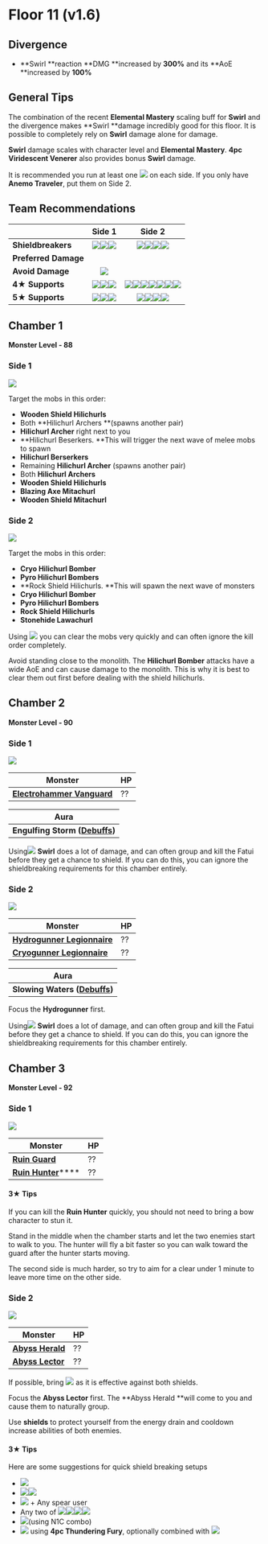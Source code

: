 # Floor 11 (v1.6)

## Divergence

*  **Swirl **reaction **DMG **increased by **300%** and its **AoE **increased by **100%**

## General Tips

The combination of the recent **Elemental Mastery** scaling buff for **Swirl** and the divergence makes **Swirl **damage incredibly good for this floor. It is possible to completely rely on **Swirl** damage alone for damage. 

**Swirl** damage scales with character level and **Elemental Mastery**. **4pc Viridescent Venerer** also provides bonus **Swirl** damage.

It is recommended you run at least one ![](../../.gitbook/assets/anemo_small.png) on each side. If you only have **Anemo Traveler**, put them on Side 2.

## Team Recommendations

|                      |                                                                            Side 1                                                                            |                                                                                                                                                                                    Side 2                                                                                                                                                                                   |
| -------------------- | :----------------------------------------------------------------------------------------------------------------------------------------------------------: | :-------------------------------------------------------------------------------------------------------------------------------------------------------------------------------------------------------------------------------------------------------------------------------------------------------------------------------------------------------------------------: |
| **Shieldbreakers**   |                 ![](../../.gitbook/assets/pyro_small.png)![](../../.gitbook/assets/hydro_small.png)![](../../.gitbook/assets/cryo_small.png)                 |                                                                                                    ![](../../.gitbook/assets/pyro_small.png)![](../../.gitbook/assets/cryo_small.png)![](../../.gitbook/assets/electro_small.png)![](../../.gitbook/assets/geo_small.png)                                                                                                   |
| **Preferred Damage** |                                                                                                                                                              |                                                                                                                                                                                                                                                                                                                                                                             |
| **Avoid Damage**     |                                                         ![](../../.gitbook/assets/physical_small.png)                                                        |                                                                                                                                                                                                                                                                                                                                                                             |
| **4**★ **Supports**  |   ![](../../.gitbook/assets/ui_avataricon_diona.png)![](../../.gitbook/assets/ui_avataricon_beidou.png)![](../../.gitbook/assets/ui_avataricon_sucrose.png)  | ![](../../.gitbook/assets/ui_avataricon_bennett.png)![](../../.gitbook/assets/ui_avataricon_xiangling.png)![](../../.gitbook/assets/ui_avataricon_chongyun.png)![](../../.gitbook/assets/ui_avataricon_diona.png)![](../../.gitbook/assets/ui_avataricon_kaeya.png)![](../../.gitbook/assets/ui_avataricon_rosaria.png)![](../../.gitbook/assets/ui_avataricon_sucrose.png) |
| **5**★ **Supports**  | ![](../../.gitbook/assets/ui_avataricon_lumine_anemo.png)![](../../.gitbook/assets/ui_avataricon_jean.png)![](../../.gitbook/assets/ui_avataricon_venti.png) |                                                                               ![](../../.gitbook/assets/ui_avataricon_lumine_anemo.png)![](../../.gitbook/assets/ui_avataricon_jean.png)![](../../.gitbook/assets/ui_avataricon_venti.png)![](../../.gitbook/assets/ui_avataricon_zhongli.png)                                                                              |

## Chamber 1

**Monster Level - 88**

### Side 1

![](<../../.gitbook/assets/11-1-1 (2).png>)

Target the mobs in this order:

* **Wooden Shield Hilichurls**
* Both **Hilichurl Archers **(spawns another pair)
* **Hilichurl Archer** right next to you
* **Hilichurl Beserkers. **This will trigger the next wave of melee mobs to spawn
* **Hilichurl Berserkers**
* Remaining **Hilichurl Archer** (spawns another pair)
* Both **Hilichurl Archers**
* **Wooden Shield Hilichurls**
* **Blazing Axe Mitachurl**
* **Wooden Shield Mitachurl**

### Side 2

![](<../../.gitbook/assets/11-1-2 (2).png>)

Target the mobs in this order:

* **Cryo Hilichurl Bomber**
* **Pyro Hilichurl Bombers**
* **Rock Shield Hilichurls. **This will spawn the next wave of monsters
* **Cryo Hilichurl Bomber**
* **Pyro Hilichurl Bombers**
* **Rock Shield Hilichurls**
* **Stonehide Lawachurl**

Using ![](../../.gitbook/assets/anemo_small.png) you can clear the mobs very quickly and can often ignore the kill order completely.

Avoid standing close to the monolith. The **Hilichurl Bomber** attacks have a wide AoE and can cause damage to the monolith. This is why it is best to clear them out first before dealing with the shield hilichurls.

## Chamber 2

**Monster Level - 90**

### Side 1

![](<../../.gitbook/assets/11-2-1 (2).png>)

| Monster                                                                              | HP |
| ------------------------------------------------------------------------------------ | -- |
| ****[**Electrohammer Vanguard**](../../monsters/fatui/electrohammer-vanguard.md)**** | ?? |

| Aura                                                              |
| ----------------------------------------------------------------- |
| **Engulfing Storm (**[**Debuffs**](../../mechanics/debuffs/)**)** |

Using![](../../.gitbook/assets/anemo_small.png) **Swirl** does a lot of damage, and can often group and kill the Fatui before they get a chance to shield. If you can do this, you can ignore the shieldbreaking requirements for this chamber entirely.

### Side 2

![](<../../.gitbook/assets/11-2-2 (2).png>)

| Monster                                                                                | HP |
| -------------------------------------------------------------------------------------- | -- |
| ****[**Hydrogunner Legionnaire**](../../monsters/fatui/hydrogunner-legionnaire.md)**** | ?? |
| ****[**Cryogunner Legionnaire**](../../monsters/fatui/cryogunner-legionnaire.md)****   | ?? |

| Aura                                                             |
| ---------------------------------------------------------------- |
| **Slowing Waters (**[**Debuffs**](../../mechanics/debuffs/)**)** |

Focus the **Hydrogunner** first.

Using![](../../.gitbook/assets/anemo_small.png) **Swirl** does a lot of damage, and can often group and kill the Fatui before they get a chance to shield. If you can do this, you can ignore the shieldbreaking requirements for this chamber entirely.

## Chamber 3

**Monster Level - 92**

### Side 1

![](<../../.gitbook/assets/11-3-1 (2).png>)

| Monster                                                                | HP |
| ---------------------------------------------------------------------- | -- |
| ****[**Ruin Guard**](../../monsters/ruin-constructs/ruin-guard.md)**** | ?? |
| [**Ruin Hunter**](../../monsters/ruin-constructs/ruin-hunter.md)****   | ?? |

#### 3★ Tips

If you can kill the **Ruin Hunter** quickly, you should not need to bring a bow character to stun it.

Stand in the middle when the chamber starts and let the two enemies start to walk to you. The hunter will fly a bit faster so you can walk toward the guard after the hunter starts moving.

The second side is much harder, so try to aim for a clear under 1 minute to leave more time on the other side.

### Side 2

![](<../../.gitbook/assets/11-3-2 (2).png>)

| Monster                                                                | HP |
| ---------------------------------------------------------------------- | -- |
| ****[**Abyss Herald**](../../monsters/abyss-order/abyss-herald.md)**** | ?? |
| ****[**Abyss Lector**](../../monsters/abyss-order/abyss-lector.md)**** | ?? |

If possible, bring ![](../../.gitbook/assets/cryo_small.png) as it is effective against both shields.

Focus the **Abyss Lector** first. The **Abyss Herald **will come to you and cause them to naturally group.

Use **shields** to protect yourself from the energy drain and cooldown increase abilities of both enemies.

#### 3★ Tips

Here are some suggestions for quick shield breaking setups

* ![](../../.gitbook/assets/ui_avataricon_ganyu.png)
* ![](../../.gitbook/assets/ui_avataricon_bennett.png)![](../../.gitbook/assets/ui_avataricon_xiangling.png)
* ![](../../.gitbook/assets/ui_avataricon_chongyun.png) + Any spear user
* Any two of ![](../../.gitbook/assets/ui_avataricon_chongyun.png)![](../../.gitbook/assets/ui_avataricon_diona.png)![](../../.gitbook/assets/ui_avataricon_kaeya.png)![](../../.gitbook/assets/ui_avataricon_rosaria.png)
* ![](../../.gitbook/assets/ui_avataricon_xiao.png)(using N1C combo)
* ![](../../.gitbook/assets/ui_avataricon_bennett.png) using **4pc Thundering Fury**, optionally combined with ![](../../.gitbook/assets/ui_avataricon_jean.png)
